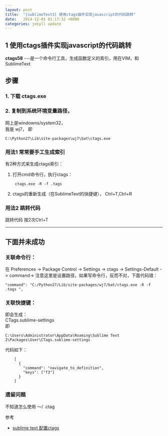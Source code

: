 ```yaml
---
layout: post
title:  "[sublimeText3] 使用ctags插件实现javascript的代码跳转"
date:   2014-12-01 01:17:32 +0800
categories: jekyll update
---
```


## 1 使用ctags插件实现javascript的代码跳转 ##

**ctags58** ---是一个命令行工具，生成函数定义的索引，用在VIM，和SublimeText

## 步骤 ##

### 1. 下载 ctags.exe ###
### 2. 复制到系统环境变量路径， ###  
网上是windowns/system32，  
我是 wj7，
即  

	C:\Python27\Lib\site-packages\wj7\bat\ctags.exe  

### 用法1 常常要手工生成索引 ###

有2种方式来生成ctags索引：  
1. 打开cmd命令行，执行ctags：
 
     	ctags.exe -R -f .tags    


2. ctags的重新生成（在SublimeText的快捷键），
    	Ctrl+T,Ctrl+R 


### 用法2 跳转代码 ###
 跳转代码 按2次Ctrl+T


-----------------------------------------

## 下面并未成功 ##

### 关联命令行：   ###
在 Preferences -> Package Control -> Settings -> ctags -> Settings-Default -> command->
注意这里是设置路径，如果写命令行，反而不对，下面代码错： 

	"command": "C:/Python27/Lib/site-packages/wj7/bat/ctags.exe -R -f .tags ",



### 关联快捷键：  ### 
即会生成：   
CTags.sublime-settings  
即  
 
	C:\Users\Administrator\AppData\Roaming\Sublime Text 2\Packages\User\CTags.sublime-settings  
 
代码如下：

		[  
		  {  
		    "command": "navigate_to_definition",  
		    "keys": ["f3"]  
		  }  
		]  


### 遗留问题 ###  
不知道怎么使用  〜/ .ctag


参考  
* [sublime text 配置ctags](http://blog.csdn.net/luowenzhu/article/details/24364597)  
